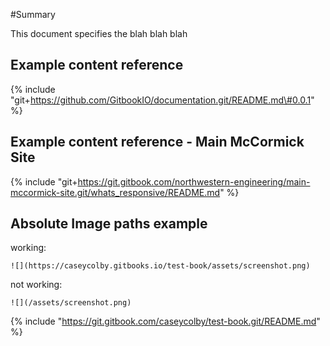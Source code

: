 \#Summary

This document specifies the blah blah blah

## Example content reference 

{% include "git+https://github.com/GitbookIO/documentation.git/README.md\#0.0.1" %}

## Example content reference - Main McCormick Site

{% include "git+https://git.gitbook.com/northwestern-engineering/main-mccormick-site.git/whats_responsive/README.md" %}

## Absolute Image paths example
working: 
```
![](https://caseycolby.gitbooks.io/test-book/assets/screenshot.png)
```
not working: 
```
![](/assets/screenshot.png)
```
{% include "https://git.gitbook.com/caseycolby/test-book.git/README.md" %}






